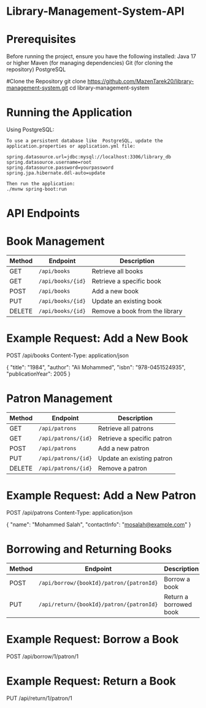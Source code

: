 # Library-Management-System-API

# Prerequisites

Before running the project, ensure you have the following installed:
    Java 17 or higher
    Maven (for managing dependencies)
    Git (for cloning the repository)
    PostgreSQL
    
#Clone the Repository
git clone https://github.com/MazenTarek20/library-management-system.git
cd library-management-system

# Running the Application
Using PostgreSQL:

    To use a persistent database like  PostgreSQL, update the application.properties or application.yml file:
   
    spring.datasource.url=jdbc:mysql://localhost:3306/library_db
    spring.datasource.username=root
    spring.datasource.password=yourpassword
    spring.jpa.hibernate.ddl-auto=update

    Then run the application: 
    ./mvnw spring-boot:run

   # API Endpoints
   #  Book Management

| Method | Endpoint               | Description                       |
|--------|------------------------|-----------------------------------|
| GET    | `/api/books`            | Retrieve all books               |
| GET    | `/api/books/{id}`       | Retrieve a specific book         |
| POST   | `/api/books`            | Add a new book                   |
| PUT    | `/api/books/{id}`       | Update an existing book          |
| DELETE | `/api/books/{id}`       | Remove a book from the library   |

# Example Request: Add a New Book
POST /api/books
Content-Type: application/json

{
    "title": "1984",
    "author": "Ali Mohammed",
    "isbn": "978-0451524935",
    "publicationYear": 2005
}

# Patron Management

| Method | Endpoint               | Description                       |
|--------|------------------------|-----------------------------------|
| GET    | `/api/patrons`          | Retrieve all patrons             |
| GET    | `/api/patrons/{id}`     | Retrieve a specific patron       |
| POST   | `/api/patrons`          | Add a new patron                 |
| PUT    | `/api/patrons/{id}`     | Update an existing patron        |
| DELETE | `/api/patrons/{id}`     | Remove a patron                  |

# Example Request: Add a New Patron
POST /api/patrons
Content-Type: application/json

{
    "name": "Mohammed Salah",
    "contactInfo": "mosalah@example.com"
}


# Borrowing and Returning Books

| Method | Endpoint                                        | Description                   |
|--------|-------------------------------------------------|-------------------------------|
| POST   | `/api/borrow/{bookId}/patron/{patronId}`        | Borrow a book                 |
| PUT    | `/api/return/{bookId}/patron/{patronId}`        | Return a borrowed book        |


# Example Request: Borrow a Book
POST /api/borrow/1/patron/1

# Example Request: Return a Book
PUT /api/return/1/patron/1




